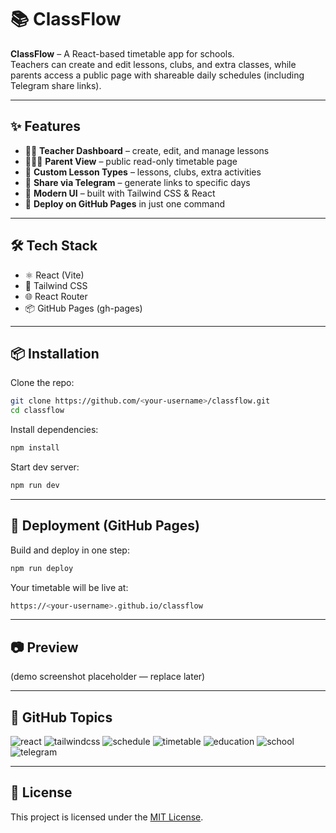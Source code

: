 # 📚 ClassFlow

**ClassFlow** – A React-based timetable app for schools.  
Teachers can create and edit lessons, clubs, and extra classes, while parents access a public page with shareable daily schedules (including Telegram share links).  

---

## ✨ Features
- 👩‍🏫 **Teacher Dashboard** – create, edit, and manage lessons  
- 👨‍👩‍👧 **Parent View** – public read-only timetable page  
- 📅 **Custom Lesson Types** – lessons, clubs, extra activities  
- 🔗 **Share via Telegram** – generate links to specific days  
- 🎨 **Modern UI** – built with Tailwind CSS & React  
- 🚀 **Deploy on GitHub Pages** in just one command  

---

## 🛠️ Tech Stack
- ⚛️ React (Vite)  
- 🎨 Tailwind CSS  
- 🌐 React Router  
- 📦 GitHub Pages (gh-pages)  

---

## 📦 Installation

Clone the repo:
```bash
git clone https://github.com/<your-username>/classflow.git
cd classflow
```

Install dependencies:
```bash
npm install
```
Start dev server:
```bash
npm run dev
```

---

## 🚀 Deployment (GitHub Pages)

Build and deploy in one step:
```bash
npm run deploy
```
Your timetable will be live at:
```bash
https://<your-username>.github.io/classflow
```

---

## 📷 Preview
(demo screenshot placeholder — replace later)

---

## 🔖 GitHub Topics

![react](https://img.shields.io/badge/topic-react-blue?logo=react)
![tailwindcss](https://img.shields.io/badge/topic-tailwindcss-38B2AC?logo=tailwind-css)
![schedule](https://img.shields.io/badge/topic-schedule-purple)
![timetable](https://img.shields.io/badge/topic-timetable-orange)
![education](https://img.shields.io/badge/topic-education-green)
![school](https://img.shields.io/badge/topic-school-yellow)
![telegram](https://img.shields.io/badge/topic-telegram-2CA5E0?logo=telegram)

---

## 📜 License
This project is licensed under the [MIT License](LICENSE).
